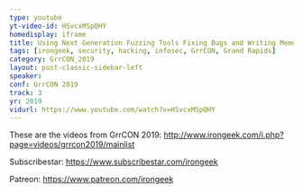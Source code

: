 ```yaml
---
type: youtube
yt-video-id: HSvcxMSpQHY
homedisplay: iframe
title: Using Next Generation Fuzzing Tools Fixing Bugs and Writing Memory Corruption Explo
tags: [irongeek, security, hacking, infosec, GrrCON, Grand Rapids]
category: GrrCON_2019
layout: post-classic-sidebar-left
speaker: 
conf: GrrCON 2019
track: 3
yr: 2019
vidurl: https://www.youtube.com/watch?v=HSvcxMSpQHY
---
```

These are the videos from GrrCON 2019:
http://www.irongeek.com/i.php?page=videos/grrcon2019/mainlist

Subscribestar:
https://www.subscribestar.com/irongeek

Patreon:
https://www.patreon.com/irongeek